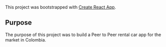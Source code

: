 This project was bootstrapped with [Create React App](https://github.com/facebook/create-react-app).

## Purpose

The purpose of this project was to build a Peer to Peer rental car app for the market in Colombia.


